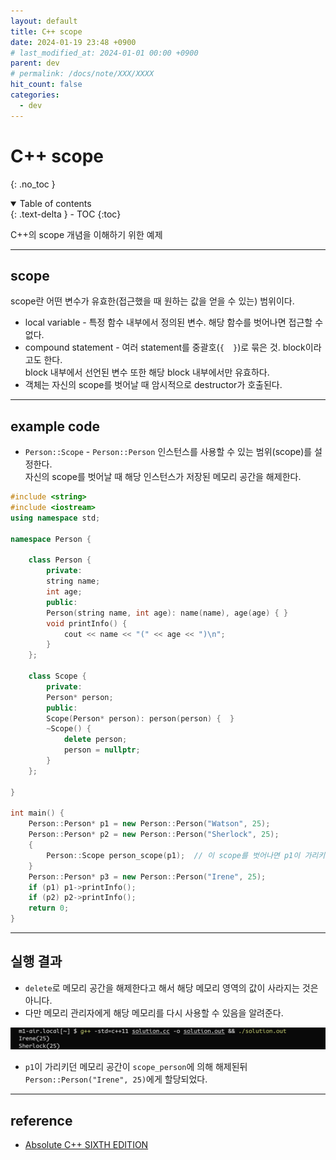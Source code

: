 ```yaml
---
layout: default
title: C++ scope
date: 2024-01-19 23:48 +0900
# last_modified_at: 2024-01-01 00:00 +0900
parent: dev
# permalink: /docs/note/XXX/XXXX
hit_count: false
categories:
  - dev
---
```


# C++ scope
{: .no_toc }
<details open markdown="block">
  <summary>
    Table of contents
  </summary>
  {: .text-delta }
- TOC
{:toc}
</details>

C++의 scope 개념을 이해하기 위한 예제

<hr>

## scope

scope란 어떤 변수가 유효한(접근했을 때 원하는 값을 얻을 수 있는) 범위이다.

* local variable - 특정 함수 내부에서 정의된 변수. 해당 함수를 벗어나면 접근할 수 없다.
* compound statement - 여러 statement를 중괄호(`{  }`)로 묶은 것. block이라고도 한다.   
    block 내부에서 선언된 변수 또한 해당 block 내부에서만 유효하다.
* 객체는 자신의 scope를 벗어날 때 암시적으로 destructor가 호출된다.

<hr>

## example code

* `Person::Scope` - `Person::Person` 인스턴스를 사용할 수 있는 범위(scope)를 설정한다.   
    자신의 scope를 벗어날 때 해당 인스턴스가 저장된 메모리 공간을 해제한다.


```cpp
#include <string>
#include <iostream>
using namespace std;

namespace Person {

    class Person {
        private:
        string name;
        int age;
        public:
        Person(string name, int age): name(name), age(age) { }
        void printInfo() {
            cout << name << "(" << age << ")\n";
        }
    };

    class Scope {
        private:
        Person* person;
        public:
        Scope(Person* person): person(person) {  }
        ~Scope() {
            delete person;
            person = nullptr;
        }
    };

}

int main() {
    Person::Person* p1 = new Person::Person("Watson", 25);
    Person::Person* p2 = new Person::Person("Sherlock", 25);
    {
        Person::Scope person_scope(p1);  // 이 scope를 벗어나면 p1이 가리키는 공간이 해제된다.
    }
    Person::Person* p3 = new Person::Person("Irene", 25);
    if (p1) p1->printInfo();
    if (p2) p2->printInfo();
    return 0;
}

```

<hr>

## 실행 결과

* `delete`로 메모리 공간을 해제한다고 해서 해당 메모리 영역의 값이 사라지는 것은 아니다.   
* 다만 메모리 관리자에게 해당 메모리를 다시 사용할 수 있음을 알려준다.


<img src="/assets/images/programming/scope-example.png" alt="execution result" />

* `p1`이 가리키던 메모리 공간이 `scope_person`에 의해 해제된뒤 `Person::Person("Irene", 25)`에게 할당되었다.

<hr>

## reference

* [Absolute C++ SIXTH EDITION](https://www.amazon.com/Absolute-C-6th-Walter-Savitch/dp/0133970787)
